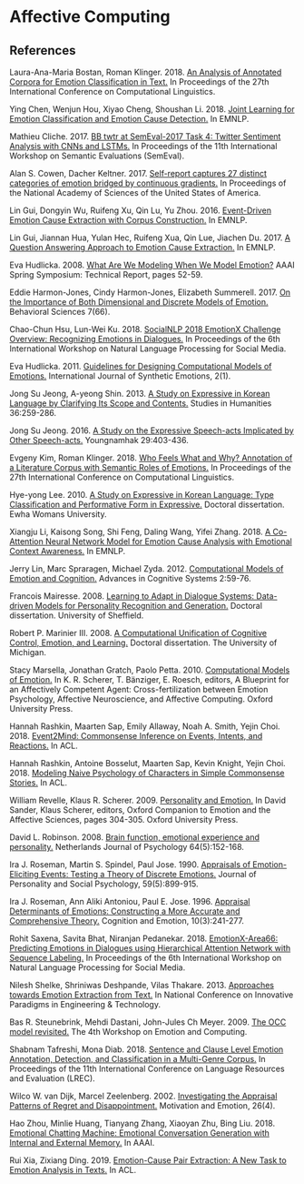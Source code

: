 # Affective Computing

## References

Laura-Ana-Maria Bostan, Roman Klinger. 2018. [An Analysis of Annotated Corpora for Emotion Classification in Text.](https://github.com/threelittlemonkeys/affective-computing/blob/master/references/bostan_et_al_2018.pdf) In Proceedings of the 27th International Conference on Computational Linguistics.

Ying Chen, Wenjun Hou, Xiyao Cheng, Shoushan Li. 2018. [Joint Learning for Emotion Classification and Emotion Cause Detection.](https://github.com/threelittlemonkeys/affective-computing/blob/master/references/chen_et_al_2018.pdf) In EMNLP.

Mathieu Cliche. 2017. [BB twtr at SemEval-2017 Task 4: Twitter Sentiment Analysis with CNNs and LSTMs.](https://github.com/threelittlemonkeys/affective-computing/blob/master/references/cliche_2017.pdf) In Proceedings of the 11th International Workshop on Semantic Evaluations (SemEval).

Alan S. Cowen, Dacher Keltner. 2017. [Self-report captures 27 distinct categories of emotion bridged by continuous gradients.](https://github.com/threelittlemonkeys/affective-computing/blob/master/references/cowen_et_al_2017.pdf) In Proceedings of the National Academy of Sciences of the United States of America.

Lin Gui, Dongyin Wu, Ruifeng Xu, Qin Lu, Yu Zhou. 2016. [Event-Driven Emotion Cause Extraction with Corpus Construction.](https://github.com/threelittlemonkeys/affective-computing/blob/master/references/gui_et_al_2016.pdf) In EMNLP.

Lin Gui, Jiannan Hua, Yulan Hec, Ruifeng Xua, Qin Lue, Jiachen Du. 2017. [A Question Answering Approach to Emotion Cause Extraction.](https://github.com/threelittlemonkeys/affective-computing/blob/master/references/gui_et_al_2017.pdf) In EMNLP.

Eva Hudlicka. 2008. [What Are We Modeling When We Model Emotion?](https://github.com/threelittlemonkeys/affective-computing/blob/master/references/hudlicka_2008.pdf) AAAI Spring Symposium: Technical Report, pages 52-59.

Eddie Harmon-Jones, Cindy Harmon-Jones, Elizabeth Summerell. 2017. [On the Importance of Both Dimensional and Discrete Models of Emotion.](https://github.com/threelittlemonkeys/affective-computing/blob/master/references/harmon-jones_2017.pdf) Behavioral Sciences 7(66).

Chao-Chun Hsu, Lun-Wei Ku. 2018. [SocialNLP 2018 EmotionX Challenge Overview: Recognizing Emotions in Dialogues.](https://github.com/threelittlemonkeys/affective-computing/blob/master/references/hsu_et_al_2018.pdf) In Proceedings of the 6th International Workshop on Natural Language Processing for Social Media.

Eva Hudlicka. 2011. [Guidelines for Designing Computational Models of Emotions.](https://github.com/threelittlemonkeys/affective-computing/blob/master/references/hudlicka_2011.pdf) International Journal of Synthetic Emotions, 2(1).

Jong Su Jeong, A-yeong Shin. 2013. [A Study on Expressive in Korean Language by Clarifying Its Scope and Contents.](https://github.com/threelittlemonkeys/affective-computing/blob/master/references/jeong_et_al_2013.pdf) Studies in Humanities 36:259-286.

Jong Su Jeong. 2016. [A Study on the Expressive Speech-acts Implicated by Other Speech-acts.](https://github.com/threelittlemonkeys/affective-computing/blob/master/references/jeong_2016.pdf) Youngnamhak 29:403-436.

Evgeny Kim, Roman Klinger. 2018. [Who Feels What and Why? Annotation of a Literature Corpus with Semantic Roles of Emotions.](https://github.com/threelittlemonkeys/affective-computing/blob/master/references/kim_et_al_2018.pdf) In Proceedings of the 27th International Conference on Computational Linguistics.

Hye-yong Lee. 2010. [A Study on Expressive in Korean Language: Type Classification and Performative Form in Expressive.](https://github.com/threelittlemonkeys/affective-computing/blob/master/references/lee_2010.pdf) Doctoral dissertation. Ewha Womans University.

Xiangju Li, Kaisong Song, Shi Feng, Daling Wang, Yifei Zhang. 2018. [A Co-Attention Neural Network Model for Emotion Cause Analysis with Emotional Context Awareness.](https://github.com/threelittlemonkeys/affective-computing/blob/master/references/li_et_al_2018.pdf) In EMNLP.

Jerry Lin, Marc Spraragen, Michael Zyda. 2012. [Computational Models of Emotion and Cognition.](https://github.com/threelittlemonkeys/affective-computing/blob/master/references/lin_et_al_2012.pdf) Advances in Cognitive Systems 2:59-76.

Francois Mairesse. 2008. [Learning to Adapt in Dialogue Systems: Data-driven Models for Personality Recognition and Generation.](https://github.com/threelittlemonkeys/affective-computing/blob/master/references/Mairesse_2008.pdf) Doctoral dissertation. University of Sheffield.

Robert P. Marinier III. 2008. [A Computational Unification of Cognitive Control, Emotion, and Learning.](https://github.com/threelittlemonkeys/affective-computing/blob/master/references/marinier_iii_2008.pdf) Doctoral dissertation. The University of Michigan.

Stacy Marsella, Jonathan Gratch, Paolo Petta. 2010. [Computational Models of Emotion.](https://github.com/threelittlemonkeys/affective-computing/blob/master/references/marsella_et_al_2010.pdf) In K. R. Scherer, T. Bänziger, E. Roesch, editors, A Blueprint for an Affectively Competent Agent: Cross-fertilization between Emotion Psychology, Affective Neuroscience, and Affective Computing. Oxford University Press.

Hannah Rashkin, Maarten Sap, Emily Allaway, Noah A. Smith, Yejin Choi. 2018. [Event2Mind: Commonsense Inference on Events, Intents, and Reactions.](https://github.com/threelittlemonkeys/affective-computing/blob/master/references/rashkin_et_al_2018a.pdf) In ACL.

Hannah Rashkin, Antoine Bosselut, Maarten Sap, Kevin Knight, Yejin Choi. 2018. [Modeling Naive Psychology of Characters in Simple Commonsense Stories.](https://github.com/threelittlemonkeys/affective-computing/blob/master/references/rashkin_et_al_2018b.pdf) In ACL.

William Revelle, Klaus R. Scherer. 2009. [Personality and Emotion.](https://github.com/threelittlemonkeys/affective-computing/blob/master/references/revelle_2009.pdf) In David Sander, Klaus Scherer, editors, Oxford Companion to Emotion and the Affective Sciences, pages 304-305. Oxford University Press.

David L. Robinson. 2008. [Brain function, emotional experience and personality.](https://github.com/threelittlemonkeys/affective-computing/blob/master/references/robinson_2008.pdf) Netherlands Journal of Psychology 64(5):152-168.

Ira J. Roseman, Martin S. Spindel, Paul Jose. 1990. [Appraisals of Emotion-Eliciting Events: Testing a Theory of Discrete Emotions.](https://github.com/threelittlemonkeys/affective-computing/blob/master/references/roseman_et_al_1990.pdf) Journal of Personality and Social Psychology, 59(5):899-915.

Ira J. Roseman, Ann Aliki Antoniou, Paul E. Jose. 1996. [Appraisal Determinants of Emotions: Constructing a More Accurate and Comprehensive Theory.](https://github.com/threelittlemonkeys/affective-computing/blob/master/references/roseman_et_al_1996.pdf) Cognition and Emotion, 10(3):241-277.

Rohit Saxena, Savita Bhat, Niranjan Pedanekar. 2018. [EmotionX-Area66: Predicting Emotions in Dialogues using Hierarchical Attention Network with Sequence Labeling.](https://github.com/threelittlemonkeys/affective-computing/blob/master/references/saxena_et_al_2018.pdf) In Proceedings of the 6th International Workshop on Natural Language Processing for Social Media.

Nilesh Shelke, Shriniwas Deshpande, Vilas Thakare. 2013. [Approaches towards Emotion Extraction from Text.](https://github.com/threelittlemonkeys/affective-computing/blob/master/references/shelke_et_al_2017.pdf) In National Conference on Innovative Paradigms in Engineering & Technology.

Bas R. Steunebrink, Mehdi Dastani, John-Jules Ch Meyer. 2009. [The OCC model revisited.](https://github.com/threelittlemonkeys/affective-computing/blob/master/references/steunebrink_et_al_2009.pdf) The 4th Workshop on Emotion and Computing.

Shabnam Tafreshi, Mona Diab. 2018. [Sentence and Clause Level Emotion Annotation, Detection, and Classification in a Multi-Genre Corpus.](https://github.com/threelittlemonkeys/affective-computing/blob/master/references/tafreshi_et_al_2018.pdf) In Proceedings of the 11th International Conference on Language Resources and Evaluation (LREC).

Wilco W. van Dijk, Marcel Zeelenberg. 2002. [Investigating the Appraisal Patterns of Regret and Disappointment.](https://github.com/threelittlemonkeys/affective-computing/blob/master/references/van_dijk_et_al_2002.pdf) Motivation and Emotion, 26(4).

Hao Zhou, Minlie Huang, Tianyang Zhang, Xiaoyan Zhu, Bing Liu. 2018. [Emotional Chatting Machine: Emotional Conversation Generation with Internal and External Memory.](https://github.com/threelittlemonkeys/affective-computing/blob/master/references/zhou_et_al_2018.pdf) In AAAI.

Rui Xia, Zixiang Ding. 2019. [Emotion-Cause Pair Extraction: A New Task to Emotion Analysis in Texts.](https://github.com/threelittlemonkeys/affective-computing/blob/master/references/xia_et_al_2019.pdf) In ACL.
